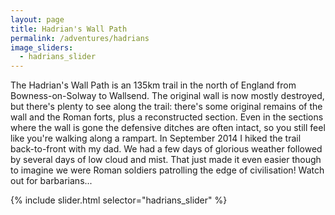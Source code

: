 ```yaml
---
layout: page
title: Hadrian's Wall Path
permalink: /adventures/hadrians
image_sliders:
  - hadrians_slider
---
```


The Hadrian's Wall Path is an 135km trail in the north of England from Bowness-on-Solway to Wallsend. The original wall is now mostly destroyed, but there's plenty to see along the trail: there's some original remains of the wall and the Roman forts, plus a reconstructed section. Even in the sections where the wall is gone the defensive ditches are often intact, so you still feel like you're walking along a rampart. In September 2014 I hiked the trail back-to-front with my dad. We had a few days of glorious weather followed by several days of low cloud and mist. That just made it even easier though to imagine we were Roman soldiers patrolling the edge of civilisation! Watch out for barbarians...

{% include slider.html selector="hadrians_slider" %}

